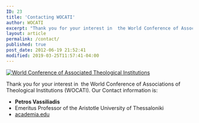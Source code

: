 ```yaml
---
ID: 23
title: 'Contacting WOCATI'
author: WOCATI
excerpt: "Thank you for your interest in  the World Conference of Associations of Theological Institutions (WOCATI)."
layout: article
permalink: /contact/
published: true
post_date: 2012-06-19 21:52:41
modified: 2019-03-25T11:57:41-04:00
---
```

[![World Conference of Associated Theological Institutions](https://wocati.org/wp-content/uploads/2012/06/WOCATI-logo.png "WOCATI logo")](https://wocati.org/wp-content/uploads/2012/06/WOCATI-logo.png)

Thank you for your interest in  the World Conference of Associations of Theological Institutions (WOCATI). Our Contact information is:

- **Petros Vassiliadis**
- Emeritus Professor of the Aristotle University of Thessaloniki
- [academia.edu](http://auth.academia.edu/PetrosVassiliadis)
